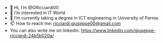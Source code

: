 - 👋 Hi, I’m @GRicciardi00
- 👀 I’m interested in IT World
- 🌱 I’m currently taking a degree in ICT engineering in University of Parma
- 📫 How to reach me: ricciardi.giuseppe00@gmail.com
- You can also write me on linkedin: https://www.linkedin.com/giuseppe-ricciardi-24b5b020a/
<!---
GRicciardi00/GRicciardi00 is a ✨ special ✨ repository because its `README.md` (this file) appears on your GitHub profile.
You can click the Preview link to take a look at your changes.
--->
